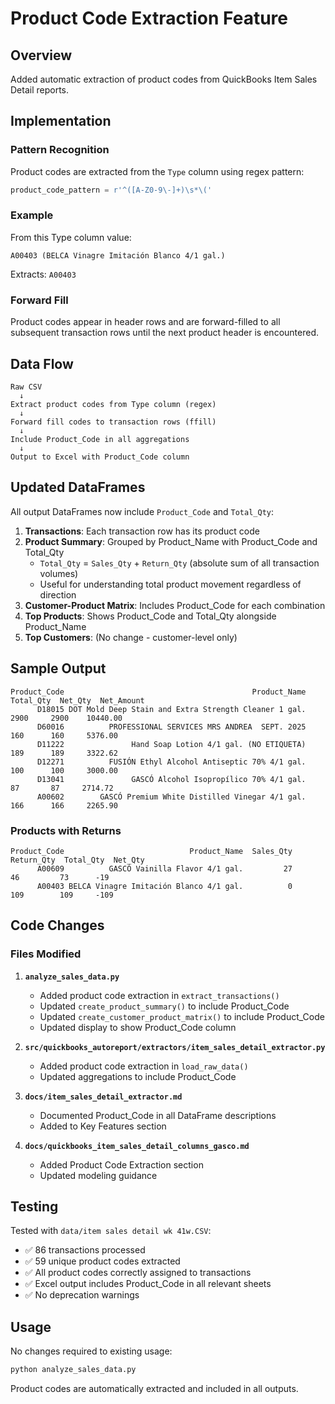 # Product Code Extraction Feature

## Overview

Added automatic extraction of product codes from QuickBooks Item Sales Detail reports.

## Implementation

### Pattern Recognition

Product codes are extracted from the `Type` column using regex pattern:
```python
product_code_pattern = r'^([A-Z0-9\-]+)\s*\('
```

### Example

From this Type column value:
```
A00403 (BELCA Vinagre Imitación Blanco 4/1 gal.)
```

Extracts: `A00403`

### Forward Fill

Product codes appear in header rows and are forward-filled to all subsequent transaction rows until the next product header is encountered.

## Data Flow

```
Raw CSV
  ↓
Extract product codes from Type column (regex)
  ↓
Forward fill codes to transaction rows (ffill)
  ↓
Include Product_Code in all aggregations
  ↓
Output to Excel with Product_Code column
```

## Updated DataFrames

All output DataFrames now include `Product_Code` and `Total_Qty`:

1. **Transactions**: Each transaction row has its product code
2. **Product Summary**: Grouped by Product_Name with Product_Code and Total_Qty
   - `Total_Qty` = `Sales_Qty` + `Return_Qty` (absolute sum of all transaction volumes)
   - Useful for understanding total product movement regardless of direction
3. **Customer-Product Matrix**: Includes Product_Code for each combination
4. **Top Products**: Shows Product_Code and Total_Qty alongside Product_Name
5. **Top Customers**: (No change - customer-level only)

## Sample Output

```
Product_Code                                          Product_Name  Total_Qty  Net_Qty  Net_Amount
      D18015 DOT Mold Deep Stain and Extra Strength Cleaner 1 gal.       2900     2900    10440.00
      D60016          PROFESSIONAL SERVICES MRS ANDREA  SEPT. 2025        160      160     5376.00
      D11222               Hand Soap Lotion 4/1 gal. (NO ETIQUETA)        189      189     3322.62
      D12271          FUSIÓN Ethyl Alcohol Antiseptic 70% 4/1 gal.        100      100     3000.00
      D13041               GASCÓ Alcohol Isopropílico 70% 4/1 gal.         87       87     2714.72
      A00602        GASCÓ Premium White Distilled Vinegar 4/1 gal.        166      166     2265.90
```

### Products with Returns

```
Product_Code                            Product_Name  Sales_Qty  Return_Qty  Total_Qty  Net_Qty
      A00609          GASCÓ Vainilla Flavor 4/1 gal.         27          46         73      -19
      A00403 BELCA Vinagre Imitación Blanco 4/1 gal.          0         109        109     -109
```

## Code Changes

### Files Modified

1. **`analyze_sales_data.py`**
   - Added product code extraction in `extract_transactions()`
   - Updated `create_product_summary()` to include Product_Code
   - Updated `create_customer_product_matrix()` to include Product_Code
   - Updated display to show Product_Code column

2. **`src/quickbooks_autoreport/extractors/item_sales_detail_extractor.py`**
   - Added product code extraction in `load_raw_data()`
   - Updated aggregations to include Product_Code

3. **`docs/item_sales_detail_extractor.md`**
   - Documented Product_Code in all DataFrame descriptions
   - Added to Key Features section

4. **`docs/quickbooks_item_sales_detail_columns_gasco.md`**
   - Added Product Code Extraction section
   - Updated modeling guidance

## Testing

Tested with `data/item sales detail wk 41w.CSV`:
- ✅ 86 transactions processed
- ✅ 59 unique product codes extracted
- ✅ All product codes correctly assigned to transactions
- ✅ Excel output includes Product_Code in all relevant sheets
- ✅ No deprecation warnings

## Usage

No changes required to existing usage:

```bash
python analyze_sales_data.py
```

Product codes are automatically extracted and included in all outputs.
